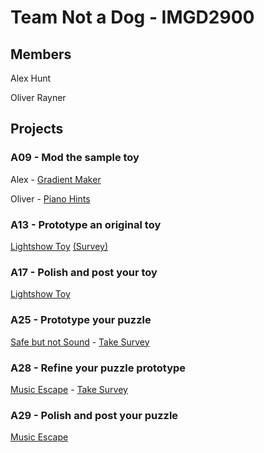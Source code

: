 # Team Not a Dog - IMGD2900

## Members
Alex Hunt

Oliver Rayner

## Projects

### A09 - Mod the sample toy

Alex - [Gradient Maker](https://alexmhunt.github.io/notadog/Projects/GradientMaker/game.html)

Oliver - [Piano Hints](https://alexmhunt.github.io/notadog/Projects/PianoHints/game.html)

### A13 - Prototype an original toy
[Lightshow Toy](https://alexmhunt.github.io/notadog/Projects/A13/PS3.3d/game.html) [(Survey)](https://forms.gle/a9RtE6DX8pt79saV7)

### A17 - Polish and post your toy
[Lightshow Toy](https://alexmhunt.github.io/notadog/Projects/A17/PS3.3d/game.html)

### A25 - Prototype your puzzle
[Safe but not Sound](https://alexmhunt.github.io/notadog/Projects/A25/game.html) - [Take Survey](https://forms.gle/HXnfxV4qrsXoK8hK8)

### A28 - Refine your puzzle prototype
[Music Escape](https://alexmhunt.github.io/notadog/Projects/A28/game.html) - [Take Survey](https://docs.google.com/forms/d/e/1FAIpQLSfpYkIAv_3_rjbQ5le1Fnm16e5kptNP-zs0IXVwULrNbCB80Q/viewform?usp=sf_link)

### A29 - Polish and post your puzzle
[Music Escape](https://alexmhunt.github.io/notadog/Projects/A29/game.html)